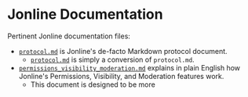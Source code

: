 # Jonline Documentation

Pertinent Jonline documentation files:

* [`protocol.md`](./protocol.md) is Jonline's de-facto Markdown protocol document.
  * [`protocol.md`](./protocol.md) is simply a conversion of `protocol.md`.
* [`permissions_visibility_moderation.md`](./permissions_visibility_moderation.md) explains in plain English how Jonline's Permissions, Visibility, and Moderation features work.
  * This document is designed to be more 